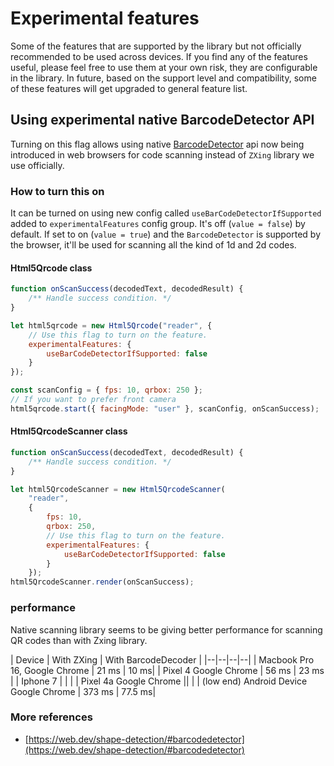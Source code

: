 # Experimental features
Some of the features that are supported by the library but not officially
recommended to be used across devices. If you find any of the features useful,
please feel free to use them at your own risk, they are configurable in the
library. In future, based on the support level and compatibility, some of
these features will get upgraded to general feature list.

## Using experimental native BarcodeDetector API
Turning on this flag allows using native [BarcodeDetector](https://developer.mozilla.org/en-US/docs/Web/API/BarcodeDetector)
api now being introduced in web browsers for code scanning instead of `ZXing`
library we use officially.

### How to turn this on
It can be turned on using new config called `useBarCodeDetectorIfSupported`
added to `experimentalFeatures` config group. It's off (`value = false`) by
default. If set to on (`value = true`) and the `BarcodeDetector` is supported
by the browser, it'll be used for scanning all the kind of 1d and 2d codes.

#### Html5Qrcode class

```js
function onScanSuccess(decodedText, decodedResult) {
    /** Handle success condition. */
}

let html5qrcode = new Html5Qrcode("reader", {
    // Use this flag to turn on the feature.
    experimentalFeatures: {
        useBarCodeDetectorIfSupported: false
    }
});

const scanConfig = { fps: 10, qrbox: 250 };
// If you want to prefer front camera
html5qrcode.start({ facingMode: "user" }, scanConfig, onScanSuccess);
```

#### Html5QrcodeScanner class

```js
function onScanSuccess(decodedText, decodedResult) {
    /** Handle success condition. */
}

let html5QrcodeScanner = new Html5QrcodeScanner(
    "reader", 
    { 
        fps: 10,
        qrbox: 250,
        // Use this flag to turn on the feature.
        experimentalFeatures: {
            useBarCodeDetectorIfSupported: false
        }
    });
html5QrcodeScanner.render(onScanSuccess);
```

### performance

Native scanning library seems to be giving better performance for scanning QR
codes than with Zxing library.

| Device | With ZXing | With BarcodeDecoder |
|--|--|--|--|
| Macbook Pro 16, Google Chrome | 21 ms |  10 ms|
| Pixel 4 Google Chrome | 56 ms | 23 ms |
| Iphone 7 | | |
| Pixel 4a Google Chrome || |
| (low end) Android Device Google Chrome | 373 ms | 77.5 ms|

### More references
 -    [https://web.dev/shape-detection/#barcodedetector](https://web.dev/shape-detection/#barcodedetector)